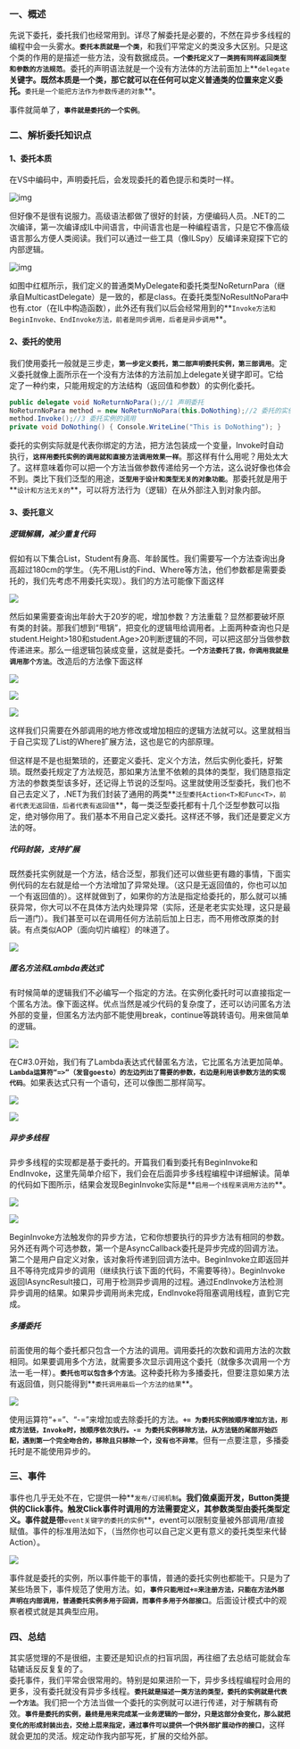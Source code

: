 ### 一、概述

先说下委托，委托我们也经常用到。详尽了解委托是必要的，不然在异步多线程的编程中会一头雾水。**`委托本质就是一个类`**，和我们平常定义的类没多大区别。只是这个类的作用的是描述一些方法，没有数据成员。**`一个委托定义了一类拥有同样返回类型和参数的方法规范`**。委托的声明语法就是一个没有方法体的方法前面加上**`delegate`**关键字。既然本质是一个类，那它就可以在任何可以定义普通类的位置来定义委托。**`委托是一个能把方法作为参数传递的对象`**。

事件就简单了，**`事件就是委托的一个实例`**。

### 二、解析委托知识点

#### 1、委托本质

在VS中编码中，声明委托后，会发现委托的着色提示和类时一样。

![img](https://user-gold-cdn.xitu.io/2019/10/26/16e07fe114565e8b?imageView2/0/w/1280/h/960/format/webp/ignore-error/1)

但好像不是很有说服力。高级语法都做了很好的封装，方便编码人员。.NET的二次编译，第一次编译成IL中间语言，中间语言也是一种编程语言，只是它不像高级语言那么方便人类阅读。我们可以通过一些工具（像ILSpy）反编译来窥探下它的内部逻辑。

![img](https://user-gold-cdn.xitu.io/2019/10/26/16e07fe1147d1d76?imageView2/0/w/1280/h/960/format/webp/ignore-error/1)

如图中红框所示，我们定义的普通类MyDelegate和委托类型NoReturnPara（继承自MulticastDelegate）是一致的，都是class。在委托类型NoResultNoPara中也有.ctor（在IL中构造函数），此外还有我们以后会经常用到的**`Invoke方法和BeginInvoke、EndInvoke方法，前者是同步调用，后者是异步调用`**。

#### 2、委托的使用

我们使用委托一般就是三步走，**`第一步定义委托，第二部声明委托实例，第三部调用`**。定义委托就像上面所示在一个没有方法体的方法前加上delegate关键字即可。它给定了一种约束，只能用规定的方法结构（返回值和参数）的实例化委托。

``` C#
public delegate void NoReturnNoPara();//1 声明委托 
NoReturnNoPara method = new NoReturnNoPara(this.DoNothing);//2 委托的实例化 
method.Invoke();//3 委托实例的调用 
private void DoNothing() { Console.WriteLine("This is DoNothing"); } 
```
委托的实例实际就是代表你绑定的方法，把方法包装成一个变量，Invoke时自动执行，**`这样用委托实例的调用就和直接方法调用效果一样`**。那这样有什么用呢？用处太大了。这样意味着你可以把一个方法当做参数传递给另一个方法，这么说好像也体会不到。类比下我们泛型的用途，**`泛型用于设计和类型无关的对象功能`**。那委托就是用于**`设计和方法无关的`**，可以将方法行为（逻辑）在从外部注入到对象内部。

#### 3、委托意义

##### 逻辑解耦，减少重复代码

假如有以下集合List，Student有身高、年龄属性。我们需要写一个方法查询出身高超过180cm的学生。（先不用List的Find、Where等方法，他们参数都是需要委托的，我们先考虑不用委托实现）。我们的方法可能像下面这样

![](https://user-gold-cdn.xitu.io/2019/10/26/16e07fe114739c08?imageView2/0/w/1280/h/960/format/webp/ignore-error/1)

然后如果需要查询出年龄大于20岁的呢，增加参数？方法重载？显然都要破坏原有类的封装。那我们想到“甩锅”，把变化的逻辑甩给调用者。上面两种查询也只是student.Height>180和student.Age>20判断逻辑的不同，可以把这部分当做参数传递进来。那么一组逻辑包装成变量，这就是委托。**`一个方法委托了我，你调用我就是调用那个方法`**。改造后的方法像下面这样

![](https://user-gold-cdn.xitu.io/2019/10/26/16e07fe114379f60?imageView2/0/w/1280/h/960/format/webp/ignore-error/1)

![](https://user-gold-cdn.xitu.io/2019/10/26/16e07fe11469fd98?imageView2/0/w/1280/h/960/format/webp/ignore-error/1)

![](https://user-gold-cdn.xitu.io/2019/10/26/16e07fe11482ae8f?imageView2/0/w/1280/h/960/format/webp/ignore-error/1)

这样我们只需要在外部调用的地方修改或增加相应的逻辑方法就可以。这里就相当于自己实现了List的Where扩展方法，这也是它的内部原理。

但这样是不是也挺繁琐的，还要定义委托、定义个方法，然后实例化委托，好繁琐。既然委托规定了方法规范，那如果方法里不依赖的具体的类型，我们随意指定方法的参数类型该多好，还记得上节说的泛型吗。这里就使用泛型委托，我们也不自己去定义了，.NET为我们封装了通用的两类**`泛型委托Action<T>和Func<T>，前者代表无返回值，后者代表有返回值`**，每一类泛型委托都有十几个泛型参数可以指定，绝对够你用了。我们基本不用自己定义委托。这样还不够，我们还是要定义方法的呀。

##### 代码封装，支持扩展

既然委托实例就是一个方法，结合泛型，那我们还可以做些更有趣的事情，下面实例代码的左右就是给一个方法增加了异常处理。（这只是无返回值的，你也可以加一个有返回值的）。这样就做到了，如果你的方法是指定给委托的，那么就可以捕获异常，你大可以不在具体方法内处理异常（实际，还是老老实实处理，这只是最后一道门）。我们甚至可以在调用任何方法前后加上日志，而不用修改原类的封装。有点类似AOP（面向切片编程）的味道了。

![](https://user-gold-cdn.xitu.io/2019/10/26/16e07fe13a2f12e7?imageView2/0/w/1280/h/960/format/webp/ignore-error/1)

##### 匿名方法和Lambda表达式

有时候简单的逻辑我们不必编写一个指定的方法。在实例化委托时可以直接指定一个匿名方法。像下面这样。优点当然是减少代码的复杂度了，还可以访问匿名方法外部的变量，但匿名方法内部不能使用break，continue等跳转语句。用来做简单的逻辑。

![](https://user-gold-cdn.xitu.io/2019/10/26/16e07fe13be8581b?imageView2/0/w/1280/h/960/format/webp/ignore-error/1)

在C#3.0开始，我们有了Lambda表达式代替匿名方法，它比匿名方法更加简单。**`Lambda运算符“=>”（发音goesto）的左边列出了需要的参数，右边是利用该参数方法的实现代码`**。如果表达式只有一个语句，还可以像图二那样简写。

![](https://user-gold-cdn.xitu.io/2019/10/26/16e07fe13dda4511?imageView2/0/w/1280/h/960/format/webp/ignore-error/1)

![](https://user-gold-cdn.xitu.io/2019/10/26/16e07fe14079fd3e?imageView2/0/w/1280/h/960/format/webp/ignore-error/1)

##### 异步多线程

异步多线程的实现都是基于委托的。开篇我们看到委托有BeginInvoke和EndInvoke，这里先简单介绍下，我们会在后面异步多线程编程中详细解读。简单的代码如下图所示，结果会发现BeginInvoke实际是**`启用一个线程来调用方法的`**。

![](https://user-gold-cdn.xitu.io/2019/10/26/16e07fe146b0b492?imageView2/0/w/1280/h/960/format/webp/ignore-error/1)

![](https://user-gold-cdn.xitu.io/2019/10/26/16e07fe159374d4d?imageView2/0/w/1280/h/960/format/webp/ignore-error/1)

BeginInvoke方法触发你的异步方法，它和你想要执行的异步方法有相同的参数。另外还有两个可选参数，第一个是AsyncCallback委托是异步完成的回调方法。第二个是用户自定义对象，该对象将传递到回调方法中。BeginInvoke立即返回并且不等待完成异步的调用（继续执行该下面的代码，不需要等待）。BeginInvoke返回IAsyncResult接口，可用于检测异步调用的过程。通过EndInvoke方法检测异步调用的结果。如果异步调用尚未完成，EndInvoke将阻塞调用线程，直到它完成。

##### 多播委托

前面使用的每个委托都只包含一个方法的调用。调用委托的次数和调用方法的次数相同。如果要调用多个方法，就需要多次显示调用这个委托（就像多次调用一个方法一毛一样）。**`委托也可以包含多个方法`**。这种委托称为多播委托，但要注意如果方法有返回值，则只能得到**`委托调用最后一个方法的结果`**。

![](https://user-gold-cdn.xitu.io/2019/10/26/16e07fe15914ca5e?imageView2/0/w/1280/h/960/format/webp/ignore-error/1)

使用运算符“+=”、“-=”来增加或去除委托的方法。**`+= 为委托实例按顺序增加方法，形成方法链，Invoke时，按顺序依次执行。-= 为委托实例移除方法，从方法链的尾部开始匹配，遇到第一个完全吻合的，移除且只移除一个，没有也不异常`**。但有一点要注意，多播委托时是不能使用异步的。

### 三、事件

事件也几乎无处不在，它提供一种**`发布/订阅机制`**。我们做桌面开发，Button类提供的Click事件。触发Click事件时调用的方法需要定义，其参数类型由委托类型定义。事件就是带**`event关键字的委托的实例`**，event可以限制变量被外部调用/直接赋值。事件的标准用法如下，（当然你也可以自己定义更有意义的委托类型来代替Action）。

![](https://user-gold-cdn.xitu.io/2019/10/26/16e07fe15f667a29?imageView2/0/w/1280/h/960/format/webp/ignore-error/1)

事件就是委托的实例，所以事件能干的事情，普通的委托实例也都能干。只是为了某些场景下，事件规范了使用方法。如，**`事件只能用过+=来注册方法，只能在方法外部声明在内部调用，普通委托实例多用于回调，而事件多用于外部接口`**。后面设计模式中的观察者模式就是其典型应用。

### 四、总结

其实感觉理的不是很细，主要还是知识点的扫盲巩固，再往细了去总结可能就会车轱辘话反反复复的了。  
委托事件，我们平常会很常用的。特别是如果进阶一下，异步多线程编程时会用的更多，没有委托就没有异步多线程。**`委托就是描述一类方法的类型，委托的实例就是代表一个方法`**。我们把一个方法当做一个委托的实例就可以进行传递，对于解耦有奇效。**`事件是委托的实例，最终是用来完成某一业务逻辑的一部分，只是这部分会变化，那么就把变化的形成封装出去，交给上层来指定，通过事件可以提供一个供外部扩展动作的接口`**，这样就会更加的灵活。规定动作我内部写死，扩展的交给外部。
